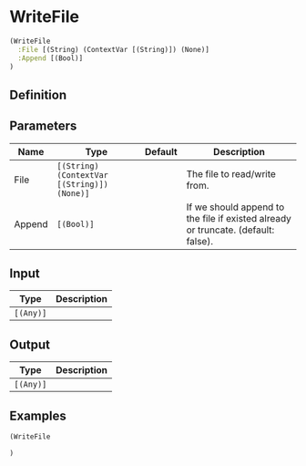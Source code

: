 # WriteFile

```clojure
(WriteFile
  :File [(String) (ContextVar [(String)]) (None)]
  :Append [(Bool)]
)
```

## Definition


## Parameters
| Name | Type | Default | Description |
|------|------|---------|-------------|
| File | `[(String) (ContextVar [(String)]) (None)]` |  | The file to read/write from. |
| Append | `[(Bool)]` |  | If we should append to the file if existed already or truncate. (default: false). |


## Input
| Type | Description |
|------|-------------|
| `[(Any)]` |  |


## Output
| Type | Description |
|------|-------------|
| `[(Any)]` |  |


## Examples

```clojure
(WriteFile

)
```
